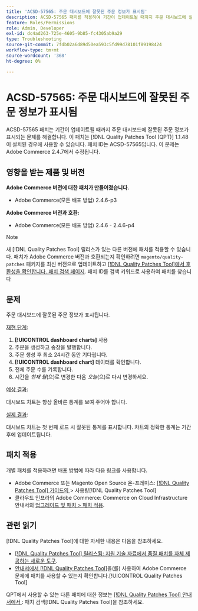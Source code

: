 ```yaml
---
title: 'ACSD-57565: 주문 대시보드에 잘못된 주문 정보가 표시됨'
description: ACSD-57565 패치를 적용하여 기간이 업데이트될 때까지 주문 대시보드에 잘못된 주문 정보가 표시되는 Adobe Commerce 문제를 해결합니다.
feature: Roles/Permissions
role: Admin, Developer
exl-id: dc4ad263-725e-4605-9b85-fc4305ab9a29
type: Troubleshooting
source-git-commit: 7fdb02a6d89d50ea593c5fd99d78101f89198424
workflow-type: tm+mt
source-wordcount: '368'
ht-degree: 0%

---
```


# ACSD-57565: 주문 대시보드에 잘못된 주문 정보가 표시됨

ACSD-57565 패치는 기간이 업데이트될 때까지 주문 대시보드에 잘못된 주문 정보가 표시되는 문제를 해결합니다. 이 패치는 [!DNL Quality Patches Tool (QPT)] 1.1.48이 설치된 경우에 사용할 수 있습니다. 패치 ID는 ACSD-57565입니다. 이 문제는 Adobe Commerce 2.4.7에서 수정됩니다.

## 영향을 받는 제품 및 버전

**Adobe Commerce 버전에 대한 패치가 만들어졌습니다.**

* Adobe Commerce(모든 배포 방법) 2.4.6-p3

**Adobe Commerce 버전과 호환:**

* Adobe Commerce(모든 배포 방법) 2.4.6 - 2.4.6-p4

>[!NOTE]
>
>새 [!DNL Quality Patches Tool] 릴리스가 있는 다른 버전에 패치를 적용할 수 있습니다. 패치가 Adobe Commerce 버전과 호환되는지 확인하려면 `magento/quality-patches` 패키지를 최신 버전으로 업데이트하고 [[!DNL Quality Patches Tool]에서 호환성을 확인합니다. 패치 검색 페이지](https://experienceleague.adobe.com/tools/commerce-quality-patches/index.html). 패치 ID를 검색 키워드로 사용하여 패치를 찾습니다

## 문제

주문 대시보드에 잘못된 주문 정보가 표시됩니다.

<u>재현 단계</u>:

1. **[!UICONTROL dashboard charts]** 사용
1. 주문을 생성하고 송장을 발행합니다.
1. 주문 생성 후 최소 24시간 동안 기다립니다.
1. **[!UICONTROL dashboard chart]** 데이터를 확인합니다.
1. 전체 주문 수를 기록합니다.
1. 시간을 *현재 월*(으)로 변경한 다음 *오늘*(으)로 다시 변경하세요.

<u>예상 결과</u>:

대시보드 차트는 항상 올바른 통계를 보여 주어야 합니다.

<u>실제 결과</u>:

대시보드 차트는 첫 번째 로드 시 잘못된 통계를 표시합니다. 차트의 정확한 통계는 기간 후에 업데이트됩니다.

## 패치 적용

개별 패치를 적용하려면 배포 방법에 따라 다음 링크를 사용합니다.

* Adobe Commerce 또는 Magento Open Source 온-프레미스: [[!DNL Quality Patches Tool]  가이드의 ](/help/tools/quality-patches-tool/usage.md)> 사용량[!DNL Quality Patches Tool]
* 클라우드 인프라의 Adobe Commerce: Commerce on Cloud Infrastructure 안내서의 [업그레이드 및 패치 > 패치 적용](https://experienceleague.adobe.com/docs/commerce-cloud-service/user-guide/develop/upgrade/apply-patches.html).

## 관련 읽기

[!DNL Quality Patches Tool]에 대한 자세한 내용은 다음을 참조하세요.

* [[!DNL Quality Patches Tool] 릴리스됨: 지원 기술 자료에서 품질 패치를 자체 제공하는 새로운 도구](https://experienceleague.adobe.com/en/docs/commerce-operations/tools/quality-patches-tool/quality-patches-tool-to-self-serve-quality-patches).
* [ 안내서에서  [!DNL Quality Patches Tool]](/help/tools/quality-patches-tool/patches-available-in-qpt/check-patch-for-magento-issue-with-magento-quality-patches.md)을(를) 사용하여 Adobe Commerce 문제에 패치를 사용할 수 있는지 확인합니다.[!UICONTROL Quality Patches Tool]


QPT에서 사용할 수 있는 다른 패치에 대한 정보는 [[!DNL Quality Patches Tool] 안내서에서 ](https://experienceleague.adobe.com/tools/commerce-quality-patches/index.html): 패치 검색[!DNL Quality Patches Tool]을 참조하세요.
